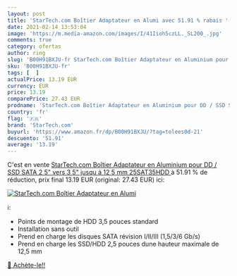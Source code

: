 ```yaml
---
layout: post
title: 'StarTech.com Boîtier Adaptateur en Alumi avec 51.91 % rabais '
date: 2021-02-14 13:53:04
image: 'https://m.media-amazon.com/images/I/41Iioh5czLL._SL200_.jpg'
comments: true
category: ofertas
author: ring
slug: 'B00H91BXJU-fr StarTech.com Boîtier Adaptateur en Aluminium pour DD / SSD...'
sku: 'B00H91BXJU-fr'
tags: [  ]
actualPrice: 13.19 EUR
currency: EUR
price: 13.19
comparePrice: 27.43 EUR
prodname: 'StarTech.com Boîtier Adaptateur en Aluminium pour DD / SSD SATA 2 5" vers 3 5" jusqu à 12 5 mm  25SAT35HDD '
country: 'fr'
flag: '🇫🇷'
brand: 'StarTech.com'
buyurl: 'https://www.amazon.fr/dp/B00H91BXJU/?tag=tolees0d-21'
descuento: '51.91'
average: '13.19'
---
```


C'est en vente [StarTech.com Boîtier Adaptateur en Aluminium pour DD / SSD SATA 2 5" vers 3 5" jusqu à 12 5 mm  25SAT35HDD ](https://www.amazon.fr/dp/B00H91BXJU/?tag=tolees0d-21)  à  51.91 % de réduction, prix final  13.19 EUR (original: 27.43 EUR) ici:

[![StarTech.com Boîtier Adaptateur en Alumi](https://m.media-amazon.com/images/I/41Iioh5czLL._SL200_.jpg)](https://www.amazon.fr/dp/B00H91BXJU/?tag=tolees0d-21)

ℹ️:

- Points de montage de HDD 3,5 pouces standard
- Installation sans outil
- Prend en charge les disques SATA révision I/II/III (1,5/3/6 Gb/s)
- Prend en charge les SSD/HDD 2,5 pouces dune hauteur maximale de 12,5 mm

[🛒 Achète-le!!](https://www.amazon.fr/dp/B00H91BXJU/?tag=tolees0d-21)
